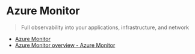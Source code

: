 # Azure Monitor

> Full observability into your applications, infrastructure, and network


* [Azure Monitor](https://azure.microsoft.com/en-us/services/monitor/)
* [Azure Monitor overview - Azure Monitor](https://docs.microsoft.com/en-us/azure/azure-monitor/overview)
